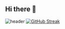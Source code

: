 ## Hi there 👋
![header](https://capsule-render.vercel.app/api?type=waving&text=Wassuppp!!!&fontColor=d6ace6)
[![GitHub Streak](https://streak-stats.demolab.com?user=biplavdotcom&theme=holi-theme&hide_border=true&mode=weekly)](https://git.io/streak-stats)

